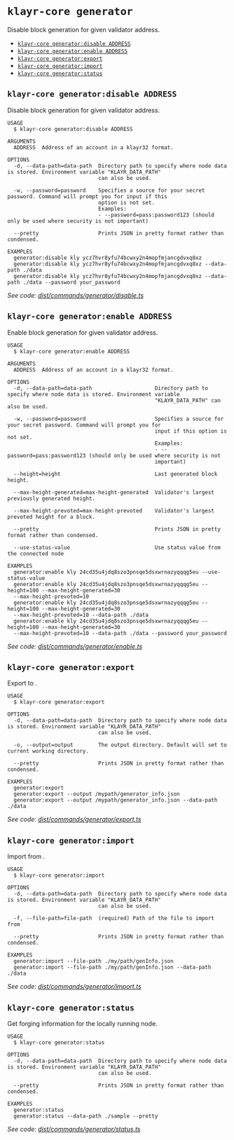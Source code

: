 `klayr-core generator`
======================

Disable block generation for given validator address.

* [`klayr-core generator:disable ADDRESS`](#klayr-core-generatordisable-address)
* [`klayr-core generator:enable ADDRESS`](#klayr-core-generatorenable-address)
* [`klayr-core generator:export`](#klayr-core-generatorexport)
* [`klayr-core generator:import`](#klayr-core-generatorimport)
* [`klayr-core generator:status`](#klayr-core-generatorstatus)

## `klayr-core generator:disable ADDRESS`

Disable block generation for given validator address.

```
USAGE
  $ klayr-core generator:disable ADDRESS

ARGUMENTS
  ADDRESS  Address of an account in a klayr32 format.

OPTIONS
  -d, --data-path=data-path  Directory path to specify where node data is stored. Environment variable "KLAYR_DATA_PATH"
                             can also be used.

  -w, --password=password    Specifies a source for your secret password. Command will prompt you for input if this
                             option is not set.
                             Examples:
                             - --password=pass:password123 (should only be used where security is not important)

  --pretty                   Prints JSON in pretty format rather than condensed.

EXAMPLES
  generator:disable kly ycz7hvr8yfu74bcwxy2n4mopfmjancgdvxq8xz
  generator:disable kly ycz7hvr8yfu74bcwxy2n4mopfmjancgdvxq8xz --data-path ./data
  generator:disable kly ycz7hvr8yfu74bcwxy2n4mopfmjancgdvxq8xz --data-path ./data --password your_password
```

_See code: [dist/commands/generator/disable.ts](https://github.com/klayrhq/klayr-core/blob/v4.1.3/dist/commands/generator/disable.ts)_

## `klayr-core generator:enable ADDRESS`

Enable block generation for given validator address.

```
USAGE
  $ klayr-core generator:enable ADDRESS

ARGUMENTS
  ADDRESS  Address of an account in a klayr32 format.

OPTIONS
  -d, --data-path=data-path                    Directory path to specify where node data is stored. Environment variable
                                               "KLAYR_DATA_PATH" can also be used.

  -w, --password=password                      Specifies a source for your secret password. Command will prompt you for
                                               input if this option is not set.
                                               Examples:
                                               - --password=pass:password123 (should only be used where security is not
                                               important)

  --height=height                              Last generated block height.

  --max-height-generated=max-height-generated  Validator's largest previously generated height.

  --max-height-prevoted=max-height-prevoted    Validator's largest prevoted height for a block.

  --pretty                                     Prints JSON in pretty format rather than condensed.

  --use-status-value                           Use status value from the connected node

EXAMPLES
  generator:enable kly 24cd35u4jdq8szo3pnsqe5dsxwrnazyqqqg5eu --use-status-value
  generator:enable kly 24cd35u4jdq8szo3pnsqe5dsxwrnazyqqqg5eu --height=100 --max-height-generated=30 
  --max-height-prevoted=10
  generator:enable kly 24cd35u4jdq8szo3pnsqe5dsxwrnazyqqqg5eu --height=100 --max-height-generated=30 
  --max-height-prevoted=10 --data-path ./data
  generator:enable kly 24cd35u4jdq8szo3pnsqe5dsxwrnazyqqqg5eu --height=100 --max-height-generated=30 
  --max-height-prevoted=10 --data-path ./data --password your_password
```

_See code: [dist/commands/generator/enable.ts](https://github.com/klayrhq/klayr-core/blob/v4.1.3/dist/commands/generator/enable.ts)_

## `klayr-core generator:export`

Export to <FILE>.

```
USAGE
  $ klayr-core generator:export

OPTIONS
  -d, --data-path=data-path  Directory path to specify where node data is stored. Environment variable "KLAYR_DATA_PATH"
                             can also be used.

  -o, --output=output        The output directory. Default will set to current working directory.

  --pretty                   Prints JSON in pretty format rather than condensed.

EXAMPLES
  generator:export
  generator:export --output /mypath/generator_info.json
  generator:export --output /mypath/generator_info.json --data-path ./data
```

_See code: [dist/commands/generator/export.ts](https://github.com/klayrhq/klayr-core/blob/v4.1.3/dist/commands/generator/export.ts)_

## `klayr-core generator:import`

Import from <FILE>.

```
USAGE
  $ klayr-core generator:import

OPTIONS
  -d, --data-path=data-path  Directory path to specify where node data is stored. Environment variable "KLAYR_DATA_PATH"
                             can also be used.

  -f, --file-path=file-path  (required) Path of the file to import from

  --pretty                   Prints JSON in pretty format rather than condensed.

EXAMPLES
  generator:import --file-path ./my/path/genInfo.json
  generator:import --file-path ./my/path/genInfo.json --data-path ./data
```

_See code: [dist/commands/generator/import.ts](https://github.com/klayrhq/klayr-core/blob/v4.1.3/dist/commands/generator/import.ts)_

## `klayr-core generator:status`

Get forging information for the locally running node.

```
USAGE
  $ klayr-core generator:status

OPTIONS
  -d, --data-path=data-path  Directory path to specify where node data is stored. Environment variable "KLAYR_DATA_PATH"
                             can also be used.

  --pretty                   Prints JSON in pretty format rather than condensed.

EXAMPLES
  generator:status
  generator:status --data-path ./sample --pretty
```

_See code: [dist/commands/generator/status.ts](https://github.com/klayrhq/klayr-core/blob/v4.1.3/dist/commands/generator/status.ts)_
